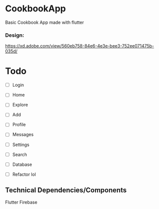# CookbookApp
Basic Cookbook App made with flutter

### Design:
https://xd.adobe.com/view/560eb758-84e6-4e3e-bee3-752ee071475b-035d/

# Todo
- [ ] Login
- [ ] Home
- [ ] Explore
- [ ] Add
- [ ] Profile
- [ ] Messages
- [ ] Settings
- [ ] Search
- [ ] Database
- [ ] Refactor lol


## Technical Dependencies/Components
Flutter
Firebase

